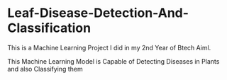 # Leaf-Disease-Detection-And-Classification
This is a Machine Learning Project I did in my 2nd Year of Btech Aiml.

This Machine Learning Model is Capable of Detecting Diseases in Plants and also Classifying them 

